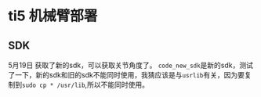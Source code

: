 # ti5 机械臂部署
## SDK
5月19日 获取了新的sdk，可以获取关节角度了。
`code_new_sdk`是新的sdk，测试了一下，新的sdk和旧的sdk不能同时使用，我猜应该是与`usrlib`有关，因为要复制到`sudo cp * /usr/lib`,所以不能同时使用。
